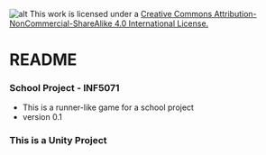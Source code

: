 ![alt](https://licensebuttons.net/l/by-nc-sa/4.0/88x31.png)
This work is licensed under a [Creative Commons Attribution-NonCommercial-ShareAlike 4.0 International License.](https://creativecommons.org/licenses/by-nc-sa/4.0/)

# README #


### School Project - INF5071 ###

* This is a runner-like game for a school project
* version 0.1

### This is a Unity Project ###
